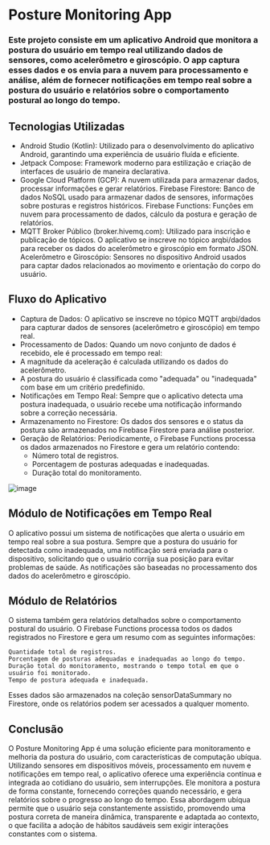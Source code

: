 # Posture Monitoring App

### Este projeto consiste em um aplicativo Android que monitora a postura do usuário em tempo real utilizando dados de sensores, como acelerômetro e giroscópio. O app captura esses dados e os envia para a nuvem para processamento e análise, além de fornecer notificações em tempo real sobre a postura do usuário e relatórios sobre o comportamento postural ao longo do tempo.
## Tecnologias Utilizadas

-  Android Studio (Kotlin): Utilizado para o desenvolvimento do aplicativo Android, garantindo uma experiência de usuário fluída e eficiente.
- Jetpack Compose: Framework moderno para estilização e criação de interfaces de usuário de maneira declarativa.
- Google Cloud Platform (GCP): A nuvem utilizada para armazenar dados, processar informações e gerar relatórios.
        Firebase Firestore: Banco de dados NoSQL usado para armazenar dados de sensores, informações sobre posturas e registros históricos.
        Firebase Functions: Funções em nuvem para processamento de dados, cálculo da postura e geração de relatórios.
- MQTT Broker Público (broker.hivemq.com): Utilizado para inscrição e publicação de tópicos. O aplicativo se inscreve no tópico arqbi/dados para receber os dados do acelerômetro e giroscópio em formato JSON.
    Acelerômetro e Giroscópio: Sensores no dispositivo Android usados para captar dados relacionados ao movimento e orientação do corpo do usuário.

## Fluxo do Aplicativo

- Captura de Dados: O aplicativo se inscreve no tópico MQTT arqbi/dados para capturar dados de sensores (acelerômetro e giroscópio) em tempo real.
- Processamento de Dados: Quando um novo conjunto de dados é recebido, ele é processado em tempo real:
- A magnitude da aceleração é calculada utilizando os dados do acelerômetro.
-  A postura do usuário é classificada como "adequada" ou "inadequada" com base em um critério predefinido.
- Notificações em Tempo Real: Sempre que o aplicativo detecta uma postura inadequada, o usuário recebe uma notificação informando sobre a correção necessária.
- Armazenamento no Firestore: Os dados dos sensores e o status da postura são armazenados no Firebase Firestore para análise posterior.
- Geração de Relatórios: Periodicamente, o Firebase Functions processa os dados armazenados no Firestore e gera um relatório contendo:
     - Número total de registros.
     - Porcentagem de posturas adequadas e inadequadas.
     -  Duração total do monitoramento.
 
  
![image](https://github.com/user-attachments/assets/64c8e532-9259-4264-98ca-cb43662e7ad5)

## Módulo de Notificações em Tempo Real

O aplicativo possui um sistema de notificações que alerta o usuário em tempo real sobre a sua postura. Sempre que a postura do usuário for detectada como inadequada, uma notificação será enviada para o dispositivo, solicitando que o usuário corrija sua posição para evitar problemas de saúde. As notificações são baseadas no processamento dos dados do acelerômetro e giroscópio.

## Módulo de Relatórios

O sistema também gera relatórios detalhados sobre o comportamento postural do usuário. O Firebase Functions processa todos os dados registrados no Firestore e gera um resumo com as seguintes informações:

    Quantidade total de registros.
    Porcentagem de posturas adequadas e inadequadas ao longo do tempo.
    Duração total do monitoramento, mostrando o tempo total em que o usuário foi monitorado.
    Tempo de postura adequada e inadequada.

Esses dados são armazenados na coleção sensorDataSummary no Firestore, onde os relatórios podem ser acessados a qualquer momento.


## Conclusão

O Posture Monitoring App é uma solução eficiente para monitoramento e melhoria da postura do usuário, com características de computação ubíqua. Utilizando sensores em dispositivos móveis, processamento em nuvem e notificações em tempo real, o aplicativo oferece uma experiência contínua e integrada ao cotidiano do usuário, sem interrupções. Ele monitora a postura de forma constante, fornecendo correções quando necessário, e gera relatórios sobre o progresso ao longo do tempo. Essa abordagem ubíqua permite que o usuário seja constantemente assistido, promovendo uma postura correta de maneira dinâmica, transparente e adaptada ao contexto, o que facilita a adoção de hábitos saudáveis sem exigir interações constantes com o sistema.
